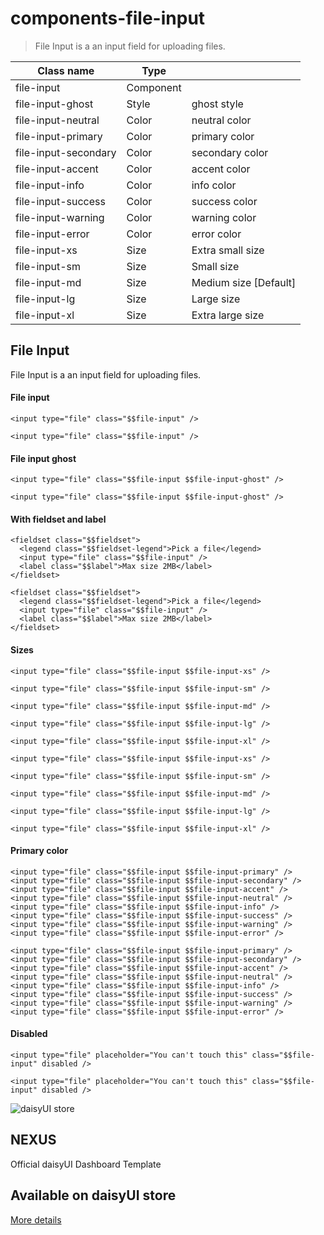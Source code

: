 # components-file-input

> File Input is a an input field for uploading files.

| Class name           | Type      |                       |
| -------------------- | --------- | --------------------- |
| file-input           | Component |                       |
| file-input-ghost     | Style     | ghost style           |
| file-input-neutral   | Color     | neutral color         |
| file-input-primary   | Color     | primary color         |
| file-input-secondary | Color     | secondary color       |
| file-input-accent    | Color     | accent color          |
| file-input-info      | Color     | info color            |
| file-input-success   | Color     | success color         |
| file-input-warning   | Color     | warning color         |
| file-input-error     | Color     | error color           |
| file-input-xs        | Size      | Extra small size      |
| file-input-sm        | Size      | Small size            |
| file-input-md        | Size      | Medium size [Default] |
| file-input-lg        | Size      | Large size            |
| file-input-xl        | Size      | Extra large size      |

## File Input

File Input is a an input field for uploading files.

[](#file-input)

#### File input

```
<input type="file" class="$$file-input" />
```

```
<input type="file" class="$$file-input" />
```

[](#file-input-ghost)

#### File input ghost

```
<input type="file" class="$$file-input $$file-input-ghost" />
```

```
<input type="file" class="$$file-input $$file-input-ghost" />
```

[](#with-fieldset-and-label)

#### With fieldset and label

```
<fieldset class="$$fieldset">
  <legend class="$$fieldset-legend">Pick a file</legend>
  <input type="file" class="$$file-input" />
  <label class="$$label">Max size 2MB</label>
</fieldset>
```

```
<fieldset class="$$fieldset">
  <legend class="$$fieldset-legend">Pick a file</legend>
  <input type="file" class="$$file-input" />
  <label class="$$label">Max size 2MB</label>
</fieldset>
```

[](#sizes)

#### Sizes

```
<input type="file" class="$$file-input $$file-input-xs" />

<input type="file" class="$$file-input $$file-input-sm" />

<input type="file" class="$$file-input $$file-input-md" />

<input type="file" class="$$file-input $$file-input-lg" />

<input type="file" class="$$file-input $$file-input-xl" />
```

```
<input type="file" class="$$file-input $$file-input-xs" />

<input type="file" class="$$file-input $$file-input-sm" />

<input type="file" class="$$file-input $$file-input-md" />

<input type="file" class="$$file-input $$file-input-lg" />

<input type="file" class="$$file-input $$file-input-xl" />
```

[](#primary-color)

#### Primary color

```
<input type="file" class="$$file-input $$file-input-primary" />
<input type="file" class="$$file-input $$file-input-secondary" />
<input type="file" class="$$file-input $$file-input-accent" />
<input type="file" class="$$file-input $$file-input-neutral" />
<input type="file" class="$$file-input $$file-input-info" />
<input type="file" class="$$file-input $$file-input-success" />
<input type="file" class="$$file-input $$file-input-warning" />
<input type="file" class="$$file-input $$file-input-error" />
```

```
<input type="file" class="$$file-input $$file-input-primary" />
<input type="file" class="$$file-input $$file-input-secondary" />
<input type="file" class="$$file-input $$file-input-accent" />
<input type="file" class="$$file-input $$file-input-neutral" />
<input type="file" class="$$file-input $$file-input-info" />
<input type="file" class="$$file-input $$file-input-success" />
<input type="file" class="$$file-input $$file-input-warning" />
<input type="file" class="$$file-input $$file-input-error" />
```

[](#disabled)

#### Disabled

```
<input type="file" placeholder="You can't touch this" class="$$file-input" disabled />
```

```
<input type="file" placeholder="You can't touch this" class="$$file-input" disabled />
```

![daisyUI store](https://img.daisyui.com/images/store/nexus.webp)

## NEXUS  
Official daisyUI Dashboard Template

## Available on daisyUI store

[More details](/store)
